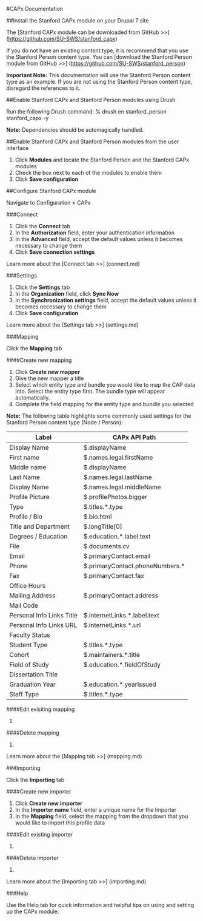 #CAPx Documentation

##Install the Stanford CAPx module on your Drupal 7 site

The [Stanford CAPx module can be downloaded from GitHub >>] (https://github.com/SU-SWS/stanford_capx)

If you do not have an existing content type, it is recommend that you use the Stanford Person content type. You can [download the Stanford Person module from GitHub >>] (https://github.com/SU-SWS/stanford_person)

**Important Note:** This documentation will use the Stanford Person content type as an example. If you are not using the Stanford Person content type, disregard the references to it.

##Enable Stanford CAPx and Stanford Person modules using Drush

Run the following Drush command: % drush en stanford_person stanford_capx -y

**Note:** Dependencies should be automagically handled.

##Enable Stanford CAPx and Stanford Person modules from the user interface

1. Click **Modules** and locate the Stanford Person and the Stanford CAPx modules
2. Check the box next to each of the modules to enable them
3. Click **Save configuration**

##Configure Stanford CAPx module

Navigate to Configuration > CAPx

###Connect

1. Click the **Connect** tab
2. In the **Authorization** field, enter your authentication information
3. In the **Advanced** field, accept the default values unless it becomes necessary to change them
4. Click **Save connection settings**
 
Learn more about the [Connect tab >>] (connect.md)

###Settings

1. Click the **Settings** tab
2. In the **Organization** field, click **Sync Now**
3. In the **Synchronization settings** field, accept the default values unless it becomes necessary to change them
4. Click **Save configuration**

Learn more about the [Settings tab >>] (settings.md)

###Mapping

Click the **Mapping** tab

####Create new mapping

1. Click **Create new mapper**
2. Give the new mapper a title
3. Select which entity type and bundle you would like to map the CAP data into. Select the entity type first. The bundle type will appear automatically.
4. Complete the field mapping for the entity type and bundle you selected

**Note:** The following table highlights some commonly used settings for the Stanford Person content type (Node / Person):

Label | CAPx API Path
--- | ---
Display Name |	$.displayName
First name |	$.names.legal.firstName
Middle name |	$.displayName
Last Name |	$.names.legal.lastName
Display Name |	$.names.legal.middleName
Profile Picture |	$.profilePhotos.bigger
Type |	$.titles.*.type
Profile / Bio |	$.bio.html
Title and Department | $.longTitle[0]
Degrees / Education |	$.education.*.label.text
File |	$.documents.cv
Email |	$.primaryContact.email
Phone |	$.primaryContact.phoneNumbers.*
Fax |	$.primaryContact.fax
Office Hours |	
Mailing Address | $.primaryContact.address
Mail Code |	
Personal Info Links Title | $.internetLinks.*.label.text
Personal Info Links URL | $.internetLinks.*.url
Faculty Status | 
Student Type | $.titles.*.type
Cohort |$.maintainers.*.title
Field of Study | $.education.*.fieldOfStudy
Dissertation Title | 
Graduation Year | $.education.*.yearIssued
Staff Type | $.titles.*.type

####Edit exisiting mapping

1.

####Delete mapping

1. 

Learn more about the [Mapping tab >>] (mapping.md)

###Importing

Click the **Importing** tab

####Create new importer

1. Click **Create new importer**
2. In the **Importer name** field, enter a unique name for the Importer
3. In the **Mapping** field, select the mapping from the dropdown that you would like to import this profile data

####Edit existing importer

1.

####Delete importer

1.

Learn more about the [Importing tab >>] (importing.md)

###Help

Use the Help tab for quick information and helpful tips on using and setting up the CAPx module.
